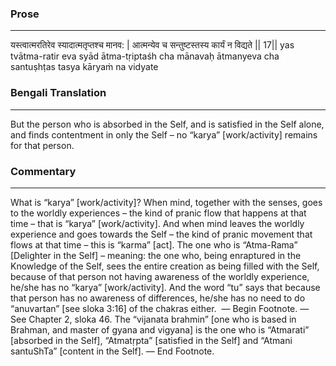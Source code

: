 ### Prose 
 --- 
यस्त्वात्मरतिरेव स्यादात्मतृप्तश्च मानव: |
आत्मन्येव च सन्तुष्टस्तस्य कार्यं न विद्यते || 17||
yas tvātma-ratir eva syād ātma-tṛiptaśh cha mānavaḥ
ātmanyeva cha santuṣhṭas tasya kāryaṁ na vidyate

### Bengali Translation 
 --- 
But the person who is absorbed in the Self, and is satisfied in the Self alone, and finds contentment in only the Self – no “karya” [work/activity] remains for that person.

### Commentary 
 --- 
What is “karya” [work/activity]? When mind, together with the senses, goes to the worldly experiences – the kind of pranic flow that happens at that time – that is “karya” [work/activity]. And when mind leaves the worldly experience and goes towards the Self – the kind of pranic movement that flows at that time – this is “karma” [act]. The one who is “Atma-Rama” [Delighter in the Self] – meaning: the one who, being enraptured in the Knowledge of the Self, sees the entire creation as being filled with the Self, because of that person not having awareness of the worldly experience, he/she has no “karya” [work/activity]. And the word “tu” says that because that person has no awareness of differences, he/she has no need to do “anuvartan” [see sloka 3:16] of the chakras either.  — Begin Footnote. —  See Chapter 2, sloka 46. The “vijanata brahmin” [one who is based in Brahman, and master of gyana and vigyana] is the one who is “Atmarati” [absorbed in the Self], “Atmatṛpta” [satisfied in the Self] and “Atmani santuShTa” [content in the Self]. — End Footnote.
